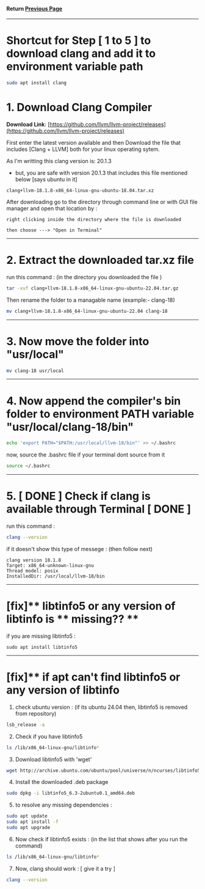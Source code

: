 #### Return [Previous Page](../README.md)
---

# Shortcut for Step [ 1 to 5 ] to download clang and add it to environment variable path
```bash
sudo apt install clang
```

# 1. Download Clang Compiler

**Download Link**: [https://github.com/llvm/llvm-project/releases](https://github.com/llvm/llvm-project/releases)


First enter the latest version available and then 
Download the file that includes [Clang + LLVM] both for your linux operating sytem.

As I'm writting this clang version is: 20.1.3
- but, you are safe with version 20.1.3 that includes this file mentioned below \[says ubuntu in it\]
```
clang+llvm-18.1.8-x86_64-linux-gnu-ubuntu-18.04.tar.xz
```
After downloading go to the directory through command line or with GUI file manager and open that location by :
```
right clicking inside the directory where the file is downloaded
```
```
then choose ---> "Open in Terminal"
```
---
# 2. Extract the downloaded tar.xz file 
run this command : (in the directory you downloaded the file )

```bash
tar -xvf clang+llvm-18.1.8-x86_64-linux-gnu-ubuntu-22.04.tar.gz
```
Then rename the folder to a managable name (example:- clang-18)
```bash
mv clang+llvm-18.1.8-x86_64-linux-gnu-ubuntu-22.04 clang-18
```
---
# 3. Now move the folder into "usr/local"

```bash
mv clang-18 usr/local
```
---
# 4. Now append the compiler's bin folder to environment PATH variable "usr/local/clang-18/bin"

```bash
echo 'export PATH="$PATH:/usr/local/llvm-18/bin"' >> ~/.bashrc
```
now, source the .bashrc file if your terminal dont source from it
```bash
source ~/.bashrc
```
---
# 5. [ DONE ]  Check if clang is available through Terminal  [ DONE ]
run this command : 

```bash
clang --version
```


if it doesn't show
this type of messege : (then follow next)
```
clang version 18.1.8
Target: x86_64-unknown-linux-gnu
Thread model: posix
InstalledDir: /usr/local/llvm-18/bin
```
---
# [fix]** libtinfo5 or any version of libtinfo is ** missing?? **
if you are missing libtinfo5 :
```
sudo apt install libtinfo5
```
---
# [fix]** if apt can't find libtinfo5 or any version of libtinfo 
1. check ubuntu version : (if its ubuntu 24.04 then, libtinfo5 is removed from repository)
```bash
lsb_release -a
```
2. Check if you have libtinfo5
```bash
ls /lib/x86_64-linux-gnu/libtinfo*
```
3. Download libtinfo5 with 'wget'
```bash
wget http://archive.ubuntu.com/ubuntu/pool/universe/n/ncurses/libtinfo5_6.3-2ubuntu0.1_amd64.deb
```
4. Install the downloaded .deb package
```bash
sudo dpkg -i libtinfo5_6.3-2ubuntu0.1_amd64.deb
```
5. to resolve any missing dependencies :

```bash
sudo apt update
sudo apt install -f
sudo apt upgrade
```
6. Now check if libtinfo5 exists : (in the list that shows after you run the command)

```bash
ls /lib/x86_64-linux-gnu/libtinfo*
```

7. Now, clang should work : [ give it a try ]

```bash
clang --version
```
